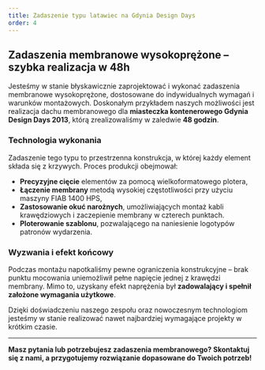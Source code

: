 ```yaml
---
title: Zadaszenie typu latawiec na Gdynia Design Days
order: 4
---
```


## Zadaszenia membranowe wysokoprężone – szybka realizacja w 48h

Jesteśmy w stanie błyskawicznie zaprojektować i wykonać zadaszenia membranowe
wysokoprężone, dostosowane do indywidualnych wymagań i warunków montażowych.
Doskonałym przykładem naszych możliwości jest realizacja dachu membranowego dla
**miasteczka kontenerowego Gdynia Design Days 2013**, którą zrealizowaliśmy w
zaledwie **48 godzin**.

### Technologia wykonania

Zadaszenie tego typu to przestrzenna konstrukcja, w której każdy element składa
się z krzywych. Proces produkcji obejmował:

- **Precyzyjne cięcie** elementów za pomocą wielkoformatowego plotera,
- **Łączenie membrany** metodą wysokiej częstotliwości przy użyciu maszyny FIAB
  1400 HPS,
- **Zastosowanie okuć narożnych**, umożliwiających montaż kabli krawędziowych i
  zaczepienie membrany w czterech punktach.
- **Ploterowanie szablonu**, pozwalającego na naniesienie logotypów patronów
  wydarzenia.

### Wyzwania i efekt końcowy

Podczas montażu napotkaliśmy pewne ograniczenia konstrukcyjne – brak punktu
mocowania uniemożliwił pełne napięcie jednej z krawędzi membrany. Mimo to,
uzyskany efekt naprężenia był **zadowalający i spełnił założone wymagania
użytkowe**.

Dzięki doświadczeniu naszego zespołu oraz nowoczesnym technologiom jesteśmy w
stanie realizować nawet najbardziej wymagające projekty w krótkim czasie.

---

**Masz pytania lub potrzebujesz zadaszenia membranowego? Skontaktuj się z nami,
a przygotujemy rozwiązanie dopasowane do Twoich potrzeb!**
